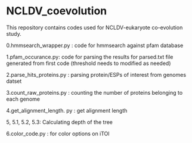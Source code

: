 # NCLDV_coevolution
This repository contains codes used for NCLDV-eukaryote co-evolution study.

0.hmmsearch_wrapper.py :  code for hmmsearch against pfam database

1.pfam_occurance.py: code for parsing the results for parsed.txt file generated from first code (threshold needs to modified as needed)

2.parse_hits_proteins.py : parsing protein/ESPs of interest from genomes datset 

3.count_raw_proteins.py : counting the number of proteins belonging to each genome

4.get_alignment_length. py : get alignment length

5, 5.1, 5.2, 5.3:  Calculating depth of the tree

6.color_code.py : for color options on iTOl
